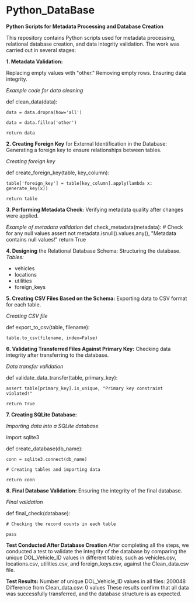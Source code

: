 # Python_DataBase
**Python Scripts for Metadata Processing and Database Creation**

This repository contains Python scripts used for metadata processing, relational database creation, and data integrity validation. The work was carried out in several stages:

**1. Metadata Validation:**

Replacing empty values with "other."
Removing empty rows.
Ensuring data integrity.

_Example code for data cleaning_

def clean_data(data):

    data = data.dropna(how='all')
    
    data = data.fillna('other')
    
    return data
    
**2. Creating Foreign Key** for External Identification in the Database:
Generating a foreign key to ensure relationships between tables.

_Creating foreign key_

def create_foreign_key(table, key_column):

    table['foreign_key'] = table[key_column].apply(lambda x: generate_key(x))
    
    return table
    

**3. Performing Metadata Check:**
Verifying metadata quality after changes were applied.

_Example of metadata validation_
def check_metadata(metadata):
    # Check for any null values
    assert not metadata.isnull().values.any(), "Metadata contains null values!"
    return True

**4. Designing** the Relational Database Schema:
Structuring the database.
_Tables:_
- vehicles
- locations
- utilities
- foreign_keys

**5. Creating CSV Files Based on the Schema:**
Exporting data to CSV format for each table.

_Creating CSV file_

def export_to_csv(table, filename):

    table.to_csv(filename, index=False)
    

**6. Validating Transferred Files Against Primary Key:**
Checking data integrity after transferring to the database.

_Data transfer validation_

def validate_data_transfer(table, primary_key):

    assert table[primary_key].is_unique, "Primary key constraint violated!"
    
    return True
    

**7. Creating SQLite Database:**

_Importing data into a SQLite database._

import sqlite3

def create_database(db_name):

    conn = sqlite3.connect(db_name)
    
    # Creating tables and importing data
    
    return conn
    

**8. Final Database Validation:**
Ensuring the integrity of the final database.

_Final validation_

def final_check(database):

    # Checking the record counts in each table
    
    pass
    

**Test Conducted After Database Creation**
After completing all the steps, we conducted a test to validate the integrity of the database by comparing the unique DOL_Vehicle_ID values in different tables, such as vehicles.csv, locations.csv, utilities.csv, and foreign_keys.csv, against the Clean_data.csv file.

**Test Results:**
Number of unique DOL_Vehicle_ID values in all files: 200048
Difference from Clean_data.csv: 0 values
These results confirm that all data was successfully transferred, and the database structure is as expected.


